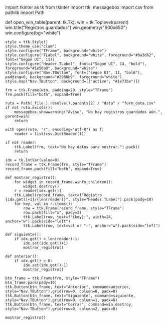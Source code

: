import tkinter as tk
from tkinter import ttk, messagebox
import csv
from pathlib import Path

def open_win_table(parent: tk.Tk):
    win = tk.Toplevel(parent)
    win.title("Registros guardados")
    win.geometry("600x650")
    win.configure(bg="white")

    style = ttk.Style()
    style.theme_use("clam")
    style.configure("TFrame", background="white")
    style.configure("TLabel", background="white", foreground="#0a3d62", font=("Segoe UI", 11))
    style.configure("Header.TLabel", font=("Segoe UI", 14, "bold"), foreground="#1e56a0", background="white")
    style.configure("Nav.TButton", font=("Segoe UI", 11, "bold"), padding=6, background="#2980b9", foreground="white")
    style.map("Nav.TButton", background=[("active", "#1e73be")])

    frm = ttk.Frame(win, padding=20, style="TFrame")
    frm.pack(fill="both", expand=True)

    ruta = Path(_file_).resolve().parents[2] / "data" / "form_data.csv"
    if not ruta.exists():
        messagebox.showwarning("Aviso", "No hay registros guardados aún.", parent=win)
        return

    with open(ruta, "r", encoding="utf-8") as f:
        reader = list(csv.DictReader(f))

    if not reader:
        ttk.Label(frm, text="No hay datos para mostrar.").pack()
        return

    idx = tk.IntVar(value=0)
    record_frame = ttk.Frame(frm, style="TFrame")
    record_frame.pack(fill="both", expand=True)

    def mostrar_registro():
        for widget in record_frame.winfo_children():
            widget.destroy()
        r = reader[idx.get()]
        ttk.Label(record_frame, text=f"Registro {idx.get()+1}/{len(reader)}", style="Header.TLabel").pack(pady=10)
        for key, val in r.items():
            row = ttk.Frame(record_frame, style="TFrame")
            row.pack(fill="x", pady=2)
            ttk.Label(row, text=f"{key}:", width=24, anchor="w").pack(side="left")
            ttk.Label(row, text=val or "-", anchor="w").pack(side="left")

    def siguiente():
        if idx.get() < len(reader)-1:
            idx.set(idx.get()+1)
            mostrar_registro()

    def anterior():
        if idx.get() > 0:
            idx.set(idx.get()-1)
            mostrar_registro()

    btn_frame = ttk.Frame(frm, style="TFrame")
    btn_frame.pack(pady=10)
    ttk.Button(btn_frame, text="Anterior", command=anterior, style="Nav.TButton").grid(row=0, column=0, padx=8)
    ttk.Button(btn_frame, text="Siguiente", command=siguiente, style="Nav.TButton").grid(row=0, column=1, padx=8)
    ttk.Button(btn_frame, text="Cerrar", command=win.destroy, style="Nav.TButton").grid(row=0, column=2, padx=8)

    mostrar_registro()

